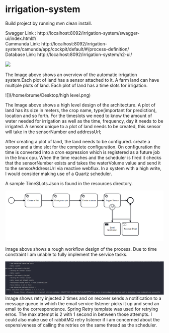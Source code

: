# irrigation-system

Build project by running mvn clean install.

Swagger Link : http://localhost:8092/irrigation-system/swagger-ui/index.html#/    
Cammunda Link: http://localhost:8092/irrigation-system/camunda/app/cockpit/default/#/process-definition/    
Database Link: http://localhost:8092/irrigation-system/h2-ui/

![](/home/brume/Desktop/overview.png)

The Image above shows an overview of the automatic irrigation system.Each plot of land has a sensor attached to it. A
farm land can have multiple plots of land. Each plot of land has a time slots for irrigation.

![](/home/brume/Desktop/high level.png)

The Image above shows a high level design of the architecture. A plot of land has its size in meters, the crop name,
type(important for prediction), location and so forth.
For the timeslots we need to know the amount of water needed for irrigation as well as the time, frequency, day it needs
to be irrigated.
A sensor unique to a plot of land needs to be created, this sensor will take in the sensorNumber and addressUrl;

After creating a plot of land, the land needs to be configured. create a sensor and a time slot for the complete
configuration.
On configuration the time is converted into a cron expression which is registered as a future job in the linux cpu.
When the time reaches and the scheduler is fired it checks that the sensorNumber exists and takes the waterVolume value
and send it to the sensorAddressUrl via reactive webflux.
In a system with a high write, I would consider making use of a Quartz scheduler.

A sample TimeSLots.Json is found in the resources directory.

![img.png](img.png)

Image above shows a rough workflow design of the process. Due to time constraint I am unable to fully implement the
service tasks.

![img_1.png](img_1.png)
Image shows retry injected 2 times and on recover sends a notification to a message queue in which the email service
listener picks it up and send an email to the correspondence. Spring Retry template was used for retrying erros. The max
attempt is 2 with 1 second in between those attempts. I could also make use of rabbitMQ retry listener if i am concerned
about the expensiveness of calling the retries on the same thread as the scheduler.
